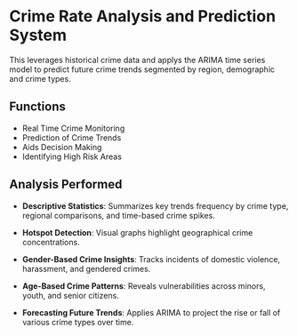 # Crime Rate Analysis and Prediction System

This leverages historical crime data and applys the ARIMA time series model to predict future crime trends segmented by region, demographic and crime types.


## Functions
- Real Time Crime Monitoring
- Prediction of Crime Trends
- Aids Decision Making
- Identifying High Risk Areas


## Analysis Performed
- **Descriptive Statistics**: Summarizes key trends frequency by crime type, regional comparisons, and time-based crime spikes.

- **Hotspot Detection**: Visual graphs highlight geographical crime concentrations.

- **Gender-Based Crime Insights**: Tracks incidents of domestic violence, harassment, and gendered crimes.

- **Age-Based Crime Patterns**: Reveals vulnerabilities across minors, youth, and senior citizens.

- **Forecasting Future Trends**: Applies ARIMA to project the rise or fall of various crime types over time.


